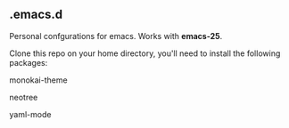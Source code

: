## .emacs.d
Personal confgurations for emacs. Works with **emacs-25**.


Clone this repo on your home directory, you'll need to install the following packages:


monokai-theme

neotree

yaml-mode
